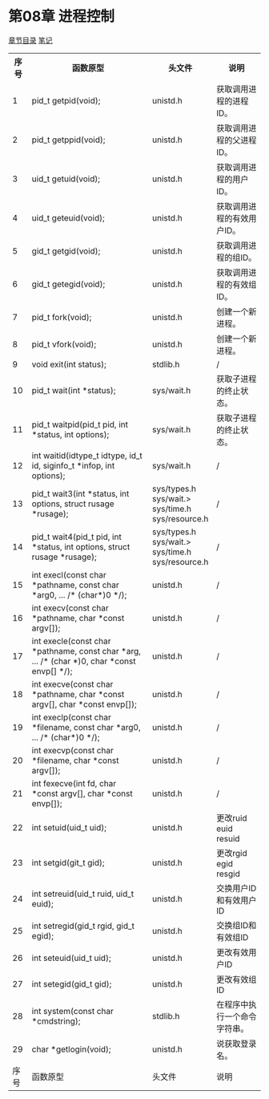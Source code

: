 <h1 id=file_func>
    第08章 进程控制
</h1>

[章节目录](../../README.md#title_ch08 "返回章节目录")
[笔记](notes.md "进入笔记")

<table>
    <tr>
        <th>序号</th><th>函数原型</th><th>头文件</th><th>说明</th>
    </tr>
    <tr>
        <td>1</td>
        <td>pid_t getpid(void);</td>
        <td>unistd.h</td>
        <td>获取调用进程的进程ID。</td>
    </tr>
    <tr>
        <td>2</td>
        <td>pid_t getppid(void);</td>
        <td>unistd.h</td>
        <td>获取调用进程的父进程ID。</td>
    </tr>
    <tr>
        <td>3</td>
        <td>uid_t getuid(void);</td>
        <td>unistd.h</td>
        <td>获取调用进程的用户ID。</td>
    </tr>
    <tr>
        <td>4</td>
        <td>uid_t geteuid(void);</td>
        <td>unistd.h</td>
        <td>获取调用进程的有效用户ID。</td>
    </tr>
    <tr>
        <td>5</td>
        <td>gid_t getgid(void);</td>
        <td>unistd.h</td>
        <td>获取调用进程的组ID。</td>
    </tr>
    <tr>
        <td>6</td>
        <td>gid_t getegid(void);</td>
        <td>unistd.h</td>
        <td>获取调用进程的有效组ID。</td>
    </tr>
    <tr>
        <td>7</td>
        <td>pid_t fork(void);</td>
        <td>unistd.h</td>
        <td>创建一个新进程。</td>
    </tr>
    <tr>
        <td>8</td>
        <td>pid_t vfork(void);</td>
        <td>unistd.h</td>
        <td>创建一个新进程。</td>
    </tr>
    <tr>
        <td>9</td>
        <td>void exit(int status);</td>
        <td>stdlib.h</td>
        <td>/</td>
    </tr>
    <tr>
        <td>10</td>
        <td>pid_t wait(int *status);</td>
        <td>sys/wait.h</td>
        <td>获取子进程的终止状态。</td>
    </tr>
    <tr>
        <td>11</td>
        <td>pid_t waitpid(pid_t pid, int *status, int options);</td>
        <td>sys/wait.h</td>
        <td>获取子进程的终止状态。</td>
    </tr>
    <tr>
        <td>12</td>
        <td>int waitid(idtype_t idtype, id_t id, siginfo_t *infop, int options);</td>
        <td>sys/wait.h</td>
        <td>/</td>
    </tr>
    <tr>
        <td>13</td>
        <td>pid_t wait3(int *status, int options, struct rusage *rusage);</td>
        <td>sys/types.h<br>
            sys/wait.><br>
            sys/time.h<br>
            sys/resource.h</td>
        <td>/</td>
    </tr>
    <tr>
        <td>14</td>
        <td>pid_t wait4(pid_t pid, int *status, int options, struct rusage *rusage);</td>
        <td>sys/types.h<br>
            sys/wait.><br>
            sys/time.h<br>
            sys/resource.h</td>
        <td>/</td>
    </tr>
    <tr>
        <td>15</td>
        <td>int execl(const char *pathname, const char *arg0, ... /* (char*)0 */);</td>
        <td>unistd.h</td>
        <td>/</td>
    </tr>
    <tr>
        <td>16</td>
        <td>int execv(const char *pathname, char *const argv[]);</td>
        <td>unistd.h</td>
        <td>/</td>
    </tr>
    <tr>
        <td>17</td>
        <td>int execle(const char *pathname, const char *arg, ... /* (char *)0, char *const envp[] */);</td>
        <td>unistd.h</td>
        <td>/</td>
    </tr>
    <tr>
        <td>18</td>
        <td>int execve(const char *pathname, char *const argv[], char *const envp[]);</td>
        <td>unistd.h</td>
        <td>/</td>
    </tr>
    <tr>
        <td>19</td>
        <td>int execlp(const char *filename, const char *arg0, ... /* (char*)0 */);</td>
        <td>unistd.h</td>
        <td>/</td>
    </tr>
    <tr>
        <td>20</td>
        <td>int execvp(const char *filename, char *const argv[]);</td>
        <td>unistd.h</td>
        <td>/</td>
    </tr>
    <tr>
        <td>21</td>
        <td>int fexecve(int fd, char *const argv[], char *const envp[]);</td>
        <td>unistd.h</td>
        <td>/</td>
    </tr>
    <tr>
        <td>22</td>
        <td>int setuid(uid_t uid);</td>
        <td>unistd.h</td>
        <td>更改ruid euid resuid</td>
    </tr>
    <tr>
        <td>23</td>
        <td>int setgid(git_t gid);</td>
        <td>unistd.h</td>
        <td>更改rgid egid resgid</td>
    </tr>
    <tr>
        <td>24</td>
        <td>int setreuid(uid_t ruid, uid_t euid);</td>
        <td>unistd.h</td>
        <td>交换用户ID和有效用户ID</td>
    </tr>
    <tr>
        <td>25</td>
        <td>int setregid(gid_t rgid, gid_t egid);</td>
        <td>unistd.h</td>
        <td>交换组ID和有效组ID</td>
    </tr>
    <tr>
        <td>26</td>
        <td>int seteuid(uid_t uid);</td>
        <td>unistd.h</td>
        <td>更改有效用户ID</td>
    </tr>
    <tr>
        <td>27</td>
        <td>int setegid(gid_t gid);</td>
        <td>unistd.h</td>
        <td>更改有效组ID</td>
    </tr>
    <tr>
        <td>28</td>
        <td>int system(const char *cmdstring);</td>
        <td>stdlib.h</td>
        <td>在程序中执行一个命令字符串。</td>
    </tr>
    <tr>
        <td>29</td>
        <td>char *getlogin(void);</td>
        <td>unistd.h</td>
        <td>说获取登录名。</td>
    </tr>
    <tr>
        <td>序号</td>
        <td>函数原型</td>
        <td>头文件</td>
        <td>说明</td>
    </tr>
</table>